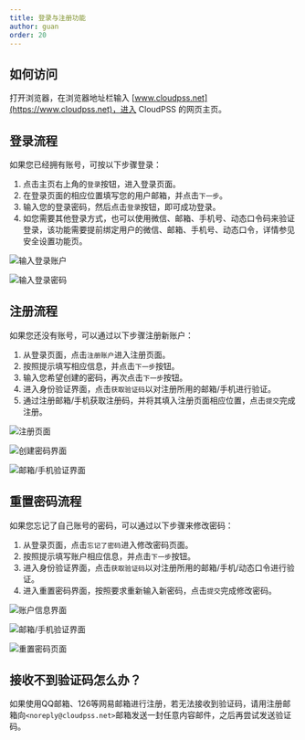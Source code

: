 ```yaml
---
title: 登录与注册功能
author: guan
order: 20
---
```


## 如何访问

打开浏览器，在浏览器地址栏输入 [www.cloudpss.net](https://www.cloudpss.net)，进入 CloudPSS 的网页主页。

## 登录流程

如果您已经拥有账号，可按以下步骤登录：

1. 点击主页右上角的`登录`按钮，进入登录页面。
2. 在登录页面的相应位置填写您的用户邮箱，并点击`下一步`。
3. 输入您的登录密码，然后点击`登录`按钮，即可成功登录。
4. 如您需要其他登录方式，也可以使用微信、邮箱、手机号、动态口令码来验证登录，该功能需要提前绑定用户的微信、邮箱、手机号、动态口令，详情参见安全设置功能页。

![输入登录账户](./输入登录账户.png "输入登录账户")

![输入登录密码](./输入登录密码.png "输入登录密码")

## 注册流程

如果您还没有账号，可以通过以下步骤注册新账户：

1. 从登录页面，点击`注册账户`进入注册页面。
2. 按照提示填写相应信息，并点击`下一步`按钮。
3. 输入您希望创建的密码，再次点击`下一步`按钮。
4. 进入身份验证界面，点击`获取验证码`以对注册所用的邮箱/手机进行验证。
5. 通过注册邮箱/手机获取注册码，并将其填入注册页面相应位置，点击`提交`完成注册。

![注册页面](./注册页面.png "注册页面")

![创建密码界面](./创建密码页面.png "创建密码界面")

![邮箱/手机验证界面](./邮箱或者手机验证.png "邮箱/手机验证界面")

## 重置密码流程
如果您忘记了自己账号的密码，可以通过以下步骤来修改密码：

1. 从登录页面，点击`忘记了密码`进入修改密码页面。
2. 按照提示填写账户相应信息，并点击`下一步`按钮。
3. 进入身份验证界面，点击`获取验证码`以对注册所用的邮箱/手机/动态口令进行验证。
4. 进入重置密码界面，按照要求重新输入新密码，点击`提交`完成修改密码。

![账户信息界面](./账户信息.png "账户信息界面")

![邮箱/手机验证界面](./邮箱验证.png "邮箱/手机验证界面")

![重置密码页面](./重置密码.png "重置密码页面")



## 接收不到验证码怎么办？

如果使用QQ邮箱、126等网易邮箱进行注册，若无法接收到验证码，请用注册邮箱向`<noreply@cloudpss.net>`邮箱发送一封任意内容邮件，之后再尝试发送验证码。
